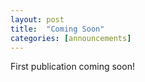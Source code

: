 ```yaml
---
layout: post
title:  "Coming Soon"
categories: [announcements]
---
```

First publication coming soon!
